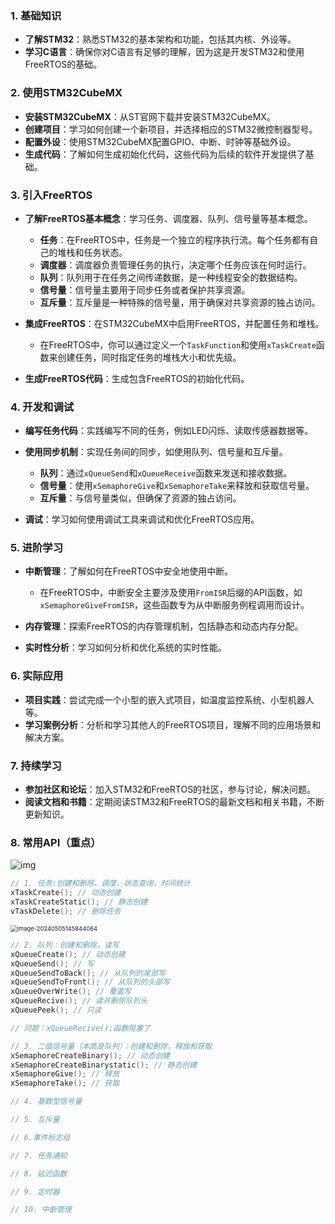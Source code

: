 ### 1. 基础知识
- **了解STM32**：熟悉STM32的基本架构和功能，包括其内核、外设等。
- **学习C语言**：确保你对C语言有足够的理解，因为这是开发STM32和使用FreeRTOS的基础。

### 2. 使用STM32CubeMX
- **安装STM32CubeMX**：从ST官网下载并安装STM32CubeMX。
- **创建项目**：学习如何创建一个新项目，并选择相应的STM32微控制器型号。
- **配置外设**：使用STM32CubeMX配置GPIO、中断、时钟等基础外设。
- **生成代码**：了解如何生成初始化代码，这些代码为后续的软件开发提供了基础。

### 3. 引入FreeRTOS
- **了解FreeRTOS基本概念**：学习任务、调度器、队列、信号量等基本概念。
  - **任务**：在FreeRTOS中，任务是一个独立的程序执行流。每个任务都有自己的堆栈和任务状态。
  - **调度器**：调度器负责管理任务的执行，决定哪个任务应该在何时运行。
  - **队列**：队列用于在任务之间传递数据，是一种线程安全的数据结构。
  - **信号量**：信号量主要用于同步任务或者保护共享资源。
  - **互斥量**：互斥量是一种特殊的信号量，用于确保对共享资源的独占访问。

- **集成FreeRTOS**：在STM32CubeMX中启用FreeRTOS，并配置任务和堆栈。
  - 在FreeRTOS中，你可以通过定义一个`TaskFunction`和使用`xTaskCreate`函数来创建任务，同时指定任务的堆栈大小和优先级。

- **生成FreeRTOS代码**：生成包含FreeRTOS的初始化代码。

### 4. 开发和调试
- **编写任务代码**：实践编写不同的任务，例如LED闪烁、读取传感器数据等。
- **使用同步机制**：实现任务间的同步，如使用队列、信号量和互斥量。
  - **队列**：通过`xQueueSend`和`xQueueReceive`函数来发送和接收数据。
  - **信号量**：使用`xSemaphoreGive`和`xSemaphoreTake`来释放和获取信号量。
  - **互斥量**：与信号量类似，但确保了资源的独占访问。

- **调试**：学习如何使用调试工具来调试和优化FreeRTOS应用。

### 5. 进阶学习
- **中断管理**：了解如何在FreeRTOS中安全地使用中断。
  - 在FreeRTOS中，中断安全主要涉及使用`FromISR`后缀的API函数，如`xSemaphoreGiveFromISR`，这些函数专为从中断服务例程调用而设计。

- **内存管理**：探索FreeRTOS的内存管理机制，包括静态和动态内存分配。
- **实时性分析**：学习如何分析和优化系统的实时性能。

### 6. 实际应用
- **项目实践**：尝试完成一个小型的嵌入式项目，如温度监控系统、小型机器人等。
- **学习案例分析**：分析和学习其他人的FreeRTOS项目，理解不同的应用场景和解决方案。

### 7. 持续学习
- **参加社区和论坛**：加入STM32和FreeRTOS的社区，参与讨论，解决问题。
- **阅读文档和书籍**：定期阅读STM32和FreeRTOS的最新文档和相关书籍，不断更新知识。

### 8. 常用API（重点）

![img](https://img-blog.csdnimg.cn/20200814215344482.png?x-oss-process=image/watermark,type_ZmFuZ3poZW5naGVpdGk,shadow_10,text_aHR0cHM6Ly9ibG9nLmNzZG4ubmV0L3dlaXhpbl80NDc5MzQ5MQ==,size_16,color_FFFFFF,t_70#pic_center)

~~~~c
// 1. 任务:创建和删除，调度，状态查询，时间统计
xTaskCreate(); // 动态创建
xTaskCreateStatic(); // 静态创建
vTaskDelete(); // 删除任务
~~~~

<img src="C:\Users\fan\AppData\Roaming\Typora\typora-user-images\image-20240505145844064.png" alt="image-20240505145844064" style="zoom: 67%;" />

~~~~C
// 2. 队列：创建和删除，读写
xQueueCreate(); // 动态创建
xQueueSend(); // 写
xQueueSendToBack(); // 从队列的尾部写
xQueueSendToFront(); // 从队列的头部写
xQueueOverWrite(); // 覆盖写
xQueueRecive(); // 读并删除队列头
xQueuePeek(); // 只读

// 问题：xQueueRecive();函数阻塞了
~~~~



~~~~c
// 3. 二值信号量（本质是队列）：创建和删除，释放和获取
xSemaphoreCreateBinary(); // 动态创建
xSemaphoreCreateBinarystatic(); // 静态创建
xSemaphoreGive(); // 释放
xSemaphoreTake(); // 获取

~~~~



~~~~c
// 4. 基数型信号量
~~~~



~~~~c
// 5. 互斥量
~~~~



~~~~c
// 6.事件标志组
~~~~



~~~~c
// 7. 任务通知
~~~~



~~~~c
// 8. 延迟函数
~~~~



~~~~c
// 9. 定时器
~~~~



~~~~c
// 10. 中断管理
~~~~

